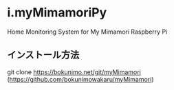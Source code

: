 # i.myMimamoriPy
Home Monitoring System for My Mimamori Raspberry Pi

## インストール方法
  git clone https://bokunimo.net/git/myMimamori
  (https://github.com/bokunimowakaru/myMimamori)
  
